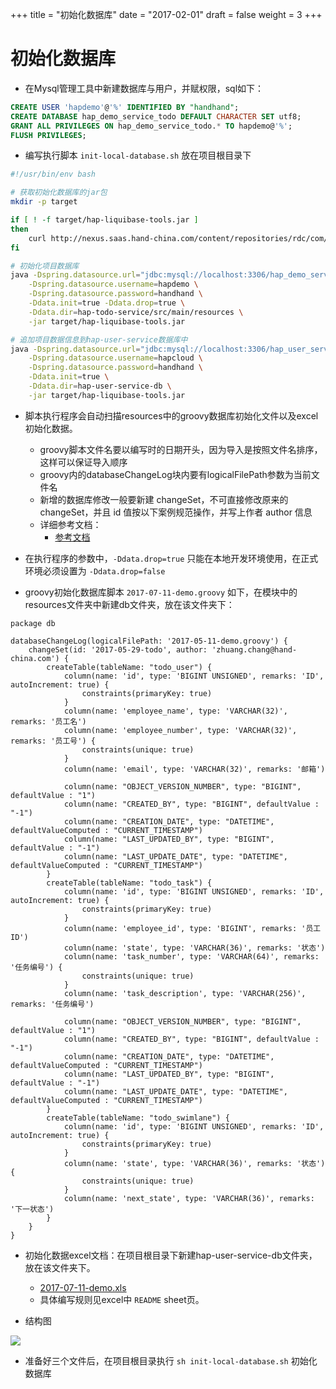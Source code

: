 +++
title = "初始化数据库"
date = "2017-02-01"
draft = false
weight = 3
+++

# 初始化数据库

- 在Mysql管理工具中新建数据库与用户，并赋权限，sql如下：

```sql
CREATE USER 'hapdemo'@'%' IDENTIFIED BY "handhand";
CREATE DATABASE hap_demo_service_todo DEFAULT CHARACTER SET utf8;
GRANT ALL PRIVILEGES ON hap_demo_service_todo.* TO hapdemo@'%';
FLUSH PRIVILEGES;
```

- 编写执行脚本 `init-local-database.sh` 放在项目根目录下

```bash
#!/usr/bin/env bash

# 获取初始化数据库的jar包
mkdir -p target

if [ ! -f target/hap-liquibase-tools.jar ]
then
    curl http://nexus.saas.hand-china.com/content/repositories/rdc/com/hand/hap/cloud/hap-liquibase-tools/1.0/hap-liquibase-tools-1.0.jar -o target/hap-liquibase-tools.jar
fi

# 初始化项目数据库
java -Dspring.datasource.url="jdbc:mysql://localhost:3306/hap_demo_service_todo?useUnicode=true&characterEncoding=utf-8&useSSL=false" \
    -Dspring.datasource.username=hapdemo \
    -Dspring.datasource.password=handhand \
    -Ddata.init=true -Ddata.drop=true \
    -Ddata.dir=hap-todo-service/src/main/resources \
    -jar target/hap-liquibase-tools.jar

# 追加项目数据信息到hap-user-service数据库中
java -Dspring.datasource.url="jdbc:mysql://localhost:3306/hap_user_service?useUnicode=true&characterEncoding=utf-8&useSSL=false" \
    -Dspring.datasource.username=hapcloud \
    -Dspring.datasource.password=handhand \
    -Ddata.init=true \
    -Ddata.dir=hap-user-service-db \
    -jar target/hap-liquibase-tools.jar
```

- 脚本执行程序会自动扫描resources中的groovy数据库初始化文件以及excel初始化数据。
    * groovy脚本文件名要以编写时的日期开头，因为导入是按照文件名排序，这样可以保证导入顺序
    * groovy内的databaseChangeLog块内要有logicalFilePath参数为当前文件名
    * 新增的数据库修改一般要新建 changeSet，不可直接修改原来的changeSet，并且 id 值按以下案例规范操作，并写上作者 author 信息
    * 详细参考文档：
        - [参考文档](https://github.com/tlberglund/groovy-liquibase/blob/master/src/test/changelog/changelog.groovy)
        
- 在执行程序的参数中，`-Ddata.drop=true` 只能在本地开发环境使用，在正式环境必须设置为 `-Ddata.drop=false`
- groovy初始化数据库脚本 `2017-07-11-demo.groovy` 如下，在模块中的resources文件夹中新建db文件夹，放在该文件夹下：

```
package db

databaseChangeLog(logicalFilePath: '2017-05-11-demo.groovy') {
    changeSet(id: '2017-05-29-todo', author: 'zhuang.chang@hand-china.com') {
        createTable(tableName: "todo_user") {
            column(name: 'id', type: 'BIGINT UNSIGNED', remarks: 'ID', autoIncrement: true) {
                constraints(primaryKey: true)
            }
            column(name: 'employee_name', type: 'VARCHAR(32)', remarks: '员工名')
            column(name: 'employee_number', type: 'VARCHAR(32)', remarks: '员工号') {
                constraints(unique: true)
            }
            column(name: 'email', type: 'VARCHAR(32)', remarks: '邮箱')

            column(name: "OBJECT_VERSION_NUMBER", type: "BIGINT", defaultValue : "1")
            column(name: "CREATED_BY", type: "BIGINT", defaultValue : "-1")
            column(name: "CREATION_DATE", type: "DATETIME", defaultValueComputed : "CURRENT_TIMESTAMP")
            column(name: "LAST_UPDATED_BY", type: "BIGINT", defaultValue : "-1")
            column(name: "LAST_UPDATE_DATE", type: "DATETIME", defaultValueComputed : "CURRENT_TIMESTAMP")
        }
        createTable(tableName: "todo_task") {
            column(name: 'id', type: 'BIGINT UNSIGNED', remarks: 'ID', autoIncrement: true) {
                constraints(primaryKey: true)
            }
            column(name: 'employee_id', type: 'BIGINT', remarks: '员工ID')
            column(name: 'state', type: 'VARCHAR(36)', remarks: '状态')
            column(name: 'task_number', type: 'VARCHAR(64)', remarks: '任务编号') {
                constraints(unique: true)
            }
            column(name: 'task_description', type: 'VARCHAR(256)', remarks: '任务编号')

            column(name: "OBJECT_VERSION_NUMBER", type: "BIGINT", defaultValue : "1")
            column(name: "CREATED_BY", type: "BIGINT", defaultValue : "-1")
            column(name: "CREATION_DATE", type: "DATETIME", defaultValueComputed : "CURRENT_TIMESTAMP")
            column(name: "LAST_UPDATED_BY", type: "BIGINT", defaultValue : "-1")
            column(name: "LAST_UPDATE_DATE", type: "DATETIME", defaultValueComputed : "CURRENT_TIMESTAMP")
        }
        createTable(tableName: "todo_swimlane") {
            column(name: 'id', type: 'BIGINT UNSIGNED', remarks: 'ID', autoIncrement: true) {
                constraints(primaryKey: true)
            }
            column(name: 'state', type: 'VARCHAR(36)', remarks: '状态') {
                constraints(unique: true)
            }
            column(name: 'next_state', type: 'VARCHAR(36)', remarks: '下一状态')
        }
    }
}
```

- 初始化数据excel文档：在项目根目录下新建hap-user-service-db文件夹，放在该文件夹下。
    * [2017-07-11-demo.xls](https://rdc.hand-china.com/gitlab/HAPCloud/hap-todo-service-parent/blob/master/hap-user-service-db/2017-07-11-deploy.xlsx)
    * 具体编写规则见excel中 `README` sheet页。
    
- 结构图

![](../images/Excel.png)

- 准备好三个文件后，在项目根目录执行 `sh init-local-database.sh` 初始化数据库